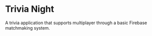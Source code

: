 # Trivia Night
A trivia application that supports multiplayer through a basic Firebase matchmaking system. 
